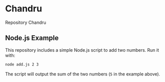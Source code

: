 # Chandru
Repository Chandru

## Node.js Example

This repository includes a simple Node.js script to add two numbers. Run it with:

```bash
node add.js 2 3
```

The script will output the sum of the two numbers (`5` in the example above).
